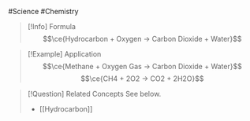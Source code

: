 #Science #Chemistry 

> [!Info] Formula
> $$\ce{Hydrocarbon + Oxygen -> Carbon Dioxide + Water}$$

> [!Example] Application
> $$\ce{Methane + Oxygen Gas -> Carbon Dioxide + Water}$$
> $$\ce{CH4 + 2O2 -> CO2 + 2H2O}$$

> [!Question] Related Concepts
> See below.
> - [[Hydrocarbon]]
